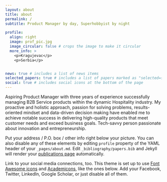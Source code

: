 ```yaml
---
layout: about
title: about
permalink: /
subtitle: Product Manager by day, Superhobbyist by night

profile:
  align: right
  image: prof_pic.jpg
  image_circular: false # crops the image to make it circular
  more_info: >
    <p>Kragujevac</p>
    <p>Serbia</p>


news: true # includes a list of news items
selected_papers: true # includes a list of papers marked as "selected={true}"
social: true # includes social icons at the bottom of the page
---
```


Aspiring Product Manager with three years of experience successfully managing B2B Service products within the dynamic Hospitality industry. My proactive and holistic approach, passion for solving problems, results-oriented mindset and data-driven decision making have enabled me to achieve notable success in delivering high-quality products that meet customer needs and exceed business goals. Tech-savvy person passionate about innovation and entrepreneurship.

Put your address / P.O. box / other info right below your picture. You can also disable any of these elements by editing `profile` property of the YAML header of your `_pages/about.md`. Edit `_bibliography/papers.bib` and Jekyll will render your [publications page](/al-folio/publications/) automatically.

Link to your social media connections, too. This theme is set up to use [Font Awesome icons](https://fontawesome.com/) and [Academicons](https://jpswalsh.github.io/academicons/), like the ones below. Add your Facebook, Twitter, LinkedIn, Google Scholar, or just disable all of them.
